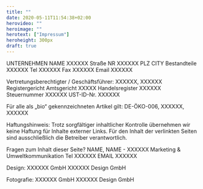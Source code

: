 ```yaml
---
title: ""
date: 2020-05-11T11:54:38+02:00
herovideo: ""
heroimage: ""
herotext: ["Impressum"]
heroheight: 300px
draft: true
---
```

UNTERNEHMEN NAME XXXXXX
Straße NR XXXXXX
PLZ CITY Bestandteile XXXXXX
Tel   XXXXXX
Fax   XXXXXX
Email XXXXXX

Vertretungsberechtigter / Geschäftsführer:   XXXXXX, XXXXXX
Registergericht Amtsgericht      XXXXX
Handelsregister        XXXXXX
Steuernummer           XXXXXX
UST-ID-Nr.              XXXXXX

Für alle als „bio“ gekennzeichneten Artikel gilt: DE-ÖKO-006, XXXXXX, XXXXXX

Haftungshinweis:
Trotz sorgfältiger inhaltlicher Kontrolle übernehmen wir keine Haftung für Inhalte externer Links. Für den Inhalt der verlinkten Seiten sind ausschließlich die Betreiber verantwortlich.

Fragen zum Inhalt dieser Seite?
NAME, NAME - XXXXXX
Marketing & Umweltkommunikation
Tel XXXXXX
EMAIL XXXXXX

Design:
XXXXXX GmbH
XXXXXX Design GmbH

Fotografie:
XXXXXX GmbH
XXXXXX Design GmbH
